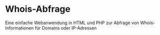 # Whois-Abfrage
Eine einfache Webanwendung in HTML und PHP zur Abfrage von Whois-Informationen für Domains oder IP-Adressen
